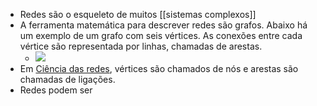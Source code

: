 - Redes são o esqueleto de muitos [[sistemas complexos]]
- A ferramenta matemática para descrever redes são grafos. Abaixo há um exemplo de um grafo com seis vértices. As conexões entre cada vértice são representada por linhas, chamadas de arestas.
	- ![](https://upload.wikimedia.org/wikipedia/commons/thumb/5/5b/6n-graf.svg/220px-6n-graf.svg.png)
- Em [Ciência das redes](http://networksciencebook.com/), vértices são chamados de nós e arestas são chamadas de ligações.
- Redes podem ser